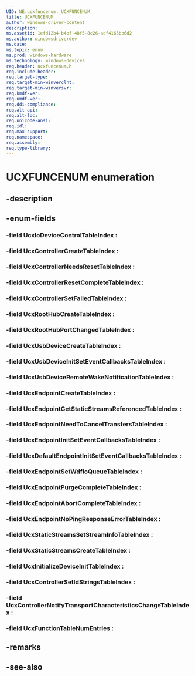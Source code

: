 ```yaml
---
UID: NE.ucxfuncenum._UCXFUNCENUM
title: UCXFUNCENUM
author: windows-driver-content
description: 
ms.assetid: 1efd12b4-b4bf-48f5-8c26-adf4165bb6d2
ms.author: windowsdriverdev
ms.date: 
ms.topic: enum
ms.prod: windows-hardware
ms.technology: windows-devices
req.header: ucxfuncenum.h
req.include-header:
req.target-type:
req.target-min-winverclnt:
req.target-min-winversvr:
req.kmdf-ver:
req.umdf-ver:
req.ddi-compliance:
req.alt-api:
req.alt-loc:
req.unicode-ansi:
req.idl:
req.max-support:
req.namespace:
req.assembly:
req.type-library:
---
```


# UCXFUNCENUM enumeration

## -description



## -enum-fields

### -field UcxIoDeviceControlTableIndex : 
### -field UcxControllerCreateTableIndex : 
### -field UcxControllerNeedsResetTableIndex : 
### -field UcxControllerResetCompleteTableIndex : 
### -field UcxControllerSetFailedTableIndex : 
### -field UcxRootHubCreateTableIndex : 
### -field UcxRootHubPortChangedTableIndex : 
### -field UcxUsbDeviceCreateTableIndex : 
### -field UcxUsbDeviceInitSetEventCallbacksTableIndex : 
### -field UcxUsbDeviceRemoteWakeNotificationTableIndex : 
### -field UcxEndpointCreateTableIndex : 
### -field UcxEndpointGetStaticStreamsReferencedTableIndex : 
### -field UcxEndpointNeedToCancelTransfersTableIndex : 
### -field UcxEndpointInitSetEventCallbacksTableIndex : 
### -field UcxDefaultEndpointInitSetEventCallbacksTableIndex : 
### -field UcxEndpointSetWdfIoQueueTableIndex : 
### -field UcxEndpointPurgeCompleteTableIndex : 
### -field UcxEndpointAbortCompleteTableIndex : 
### -field UcxEndpointNoPingResponseErrorTableIndex : 
### -field UcxStaticStreamsSetStreamInfoTableIndex : 
### -field UcxStaticStreamsCreateTableIndex : 
### -field UcxInitializeDeviceInitTableIndex : 
### -field UcxControllerSetIdStringsTableIndex : 
### -field UcxControllerNotifyTransportCharacteristicsChangeTableIndex : 
### -field UcxFunctionTableNumEntries : 

## -remarks

## -see-also